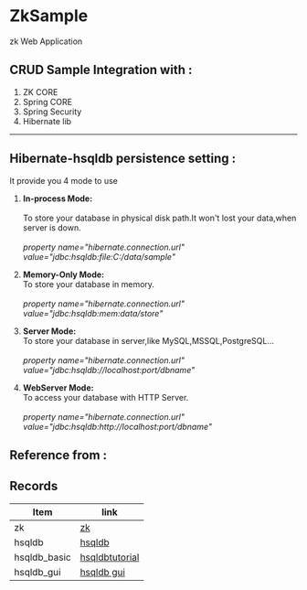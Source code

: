 # ZkSample
zk Web Application   


CRUD Sample Integration with :
------------------------------   
1.	ZK CORE
2.	Spring CORE
3.	Spring Security
4.	Hibernate lib
***


Hibernate-hsqldb persistence setting :
--------------------------------------  

It provide you 4 mode to use

1. **In-process Mode:**<br/>  	
To store your database in physical disk path.It won't lost your data,when server is down.<br/>   
    *property name="hibernate.connection.url" value="jdbc:hsqldb:file:C:/data/sample"*<br/>

2. **Memory-Only Mode:**<br/>
To store your database in memory.<br/>   
    *property name="hibernate.connection.url" value="jdbc:hsqldb:mem:data/store"*<br/>    
3. **Server Mode:**<br/>
To store your database in server,like MySQL,MSSQL,PostgreSQL...<br/>       
    *property name="hibernate.connection.url" value="jdbc:hsqldb://localhost:port/dbname"*<br/>  

4. **WebServer Mode:**<br/>
To access your database with HTTP Server.<br/>   
    *property name="hibernate.connection.url" value="jdbc:hsqldb:http://localhost:port/dbname"*<br/>


Reference from :
--------------------------------------  

## Records
Item|link
-------------|------- 
zk           |[zk](https://www.zkoss.org/)
hsqldb       |[hsqldb](http://hsqldb.org/index.html)
hsqldb_basic |[hsqldbtutorial](http://java.openyu.org/2014/03/hsqldb1-database.html)
hsqldb_gui   |[hsqldb gui](http://java.openyu.org/2014/03/hsqldb3-guitable.html)
